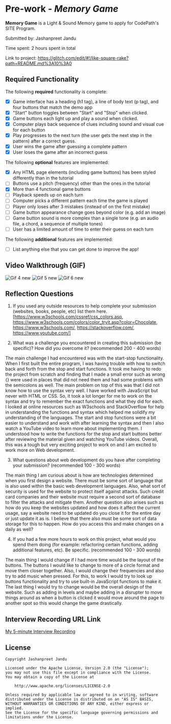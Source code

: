 # Pre-work - *Memory Game*

**Memory Game** is a Light & Sound Memory game to apply for CodePath's SITE Program. 

Submitted by: Jashanpreet Jandu

Time spent: 2 hours spent in total

Link to project: https://glitch.com/edit/#!/like-square-rake?path=README.md%3A10%3A0

## Required Functionality

The following **required** functionality is complete:

* [X] Game interface has a heading (h1 tag), a line of body text (p tag), and four buttons that match the demo app
* [X] "Start" button toggles between "Start" and "Stop" when clicked. 
* [X] Game buttons each light up and play a sound when clicked. 
* [X] Computer plays back sequence of clues including sound and visual cue for each button
* [X] Play progresses to the next turn (the user gets the next step in the pattern) after a correct guess. 
* [X] User wins the game after guessing a complete pattern
* [X] User loses the game after an incorrect guess

The following **optional** features are implemented:

* [X] Any HTML page elements (including game buttons) has been styled differently than in the tutorial
* [ ] Buttons use a pitch (frequency) other than the ones in the tutorial
* [X] More than 4 functional game buttons
* [ ] Playback speeds up on each turn
* [ ] Computer picks a different pattern each time the game is played
* [ ] Player only loses after 3 mistakes (instead of on the first mistake)
* [ ] Game button appearance change goes beyond color (e.g. add an image)
* [ ] Game button sound is more complex than a single tone (e.g. an audio file, a chord, a sequence of multiple tones)
* [ ] User has a limited amount of time to enter their guess on each turn

The following **additional** features are implemented:

- [ ] List anything else that you can get done to improve the app!

## Video Walkthrough (GIF)

![Gif 4 new](https://user-images.githubusercontent.com/67085053/160456282-f1dd8cfd-10ef-47c3-8a46-ce8abc90ca92.gif)
![Gif 5 new](https://user-images.githubusercontent.com/67085053/160456891-852991ee-30b8-40e4-9754-20c480e4f929.gif)
![Gif 6 new](https://user-images.githubusercontent.com/67085053/160458500-c5183cba-dda8-45f6-b698-d9453dfc55fd.gif)

## Reflection Questions
1. If you used any outside resources to help complete your submission (websites, books, people, etc) list them here. 
[https://www.w3schools.com/cssref/css_colors.asp, https://www.w3schools.com/colors/color_tryit.asp?color=Chocolate, https://www.w3schools.com/, https://stackoverflow.com/, https://www.youtube.com/]

2. What was a challenge you encountered in creating this submission (be specific)? How did you overcome it? (recommended 200 - 400 words) 

The main challenge I had encountered was with the start-stop functionality. When I first built the entire program, I was having trouble with how to switch back and forth from the stop and start functions. It took me having to redo the project from scratch and finding that I made a small error such as wrong {} were used in places that did not need them and had some problems with the semicolons as well.
The main problem on top of this was that I did not know how to use the syntax very well. I have worked with JavaScript but never with HTML or CSS. So, it took a lot longer for me to work on the syntax and try to remember the exact functions and what they did for each. I looked at online resources such as W3schools and StackOverflow for help in understanding the functions and syntax which helped me solidify my understanding of the languages. The start and stop functions were a bit easier to understand and work with after learning the syntax and then I also watch a YouTube video to learn more about implementing them. I understood how to write the functions for the stop and start buttons better after reviewing the material given and watching YouTube videos. Overall, this was a tough but very exciting project to work on and I am excited to work more on Web development.

3. What questions about web development do you have after completing your submission? (recommended 100 - 300 words)

The main thing I am curious about is how are technologies determined when you first design a website. There must be some sort of language that is also used within the basic web development languages. Also, what sort of security is used for the website to protect itself against attacks. Such credit card companies and their website must require a second sort of database to filter the attacks and mitigate them. Another question also arises such as how do you keep the websites updated and how does it affect the current usage, say a website need to be updated do you close it for the entire day or just update it as is. I believe that there also must be some sort of data storage for this to happen. How do you access this and make changes on a daily as well? 

4. If you had a few more hours to work on this project, what would you spend them doing (for example: refactoring certain functions, adding additional features, etc). Be specific. (recommended 100 - 300 words) 

The main thing I would change if I had more time would be the layout of the buttons. The buttons I would like to change to more of a circle format and move them closer together. Also, I would change their frequencies and also try to add music when pressed. For this, to work I would try to look up buttons functionality and try to use built-in JavaScript functions to make it. The last thing I would try to change would be the overall design of the website. Such as adding in levels and maybe adding in a disrupter to move things around as when a button is clicked it would move around the page to another spot so this would change the game drastically. 

## Interview Recording URL Link

[My 5-minute Interview Recording](your-link-here)


## License

    Copyright Jashanpreet Jandu

    Licensed under the Apache License, Version 2.0 (the "License");
    you may not use this file except in compliance with the License.
    You may obtain a copy of the License at

        http://www.apache.org/licenses/LICENSE-2.0

    Unless required by applicable law or agreed to in writing, software
    distributed under the License is distributed on an "AS IS" BASIS,
    WITHOUT WARRANTIES OR CONDITIONS OF ANY KIND, either express or implied.
    See the License for the specific language governing permissions and
    limitations under the License.
